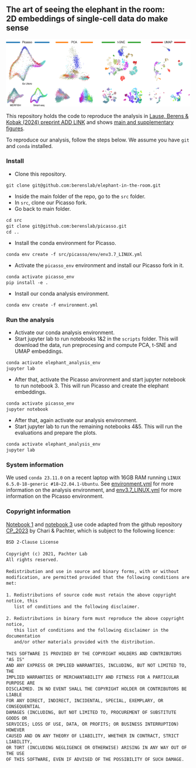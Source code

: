 ## The art of seeing the elephant in the room: <br/> 2D embeddings of single-cell data do make sense
<p align="center">
<img src="results/figures/embeddings_combined.png" alt="Main figure" width="600"/>
</p>


This repository holds the code to reproduce the analysis in [Lause, Berens & Kobak (2024) preprint ADD LINK](https://www.biorxiv.org) and shows [main and supplementary figures](results/figures). <p align="center">

</p>


To reproduce our analysis, follow the steps below. We assume you have `git` and `conda` installed.

### Install

- Clone this repository.
```
git clone git@github.com:berenslab/elephant-in-the-room.git
```

- Inside the main folder of the repo, go to the `src` folder.
- In `src`, clone our Picasso fork.
- Go back to main folder.
```
cd src
git clone git@github.com:berenslab/picasso.git
cd ..
```

- Install the conda environment for Picasso.
```
conda env create -f src/picasso/env/env3.7_LINUX.yml
```

- Activate the `picasso_env` environment and install our Picasso fork in it.
```
conda activate picasso_env
pip install -e .
```

- Install our conda analysis environment.
```
conda env create -f environment.yml
```

### Run the analysis

- Activate our conda analysis environment.
- Start jupyter lab to run notebooks 1&2 in the `scripts` folder. This will download the data, run preprocesing and compute PCA, t-SNE and UMAP embeddings.
```
conda activate elephant_analysis_env
jupyter lab
```

- After that, activate the Picasso anvironment and start jupyter notebook to run notebook 3. This will run Picasso and create the elephant embeddings.
```
conda activate picasso_env
jupyter notebook
```

- After that, again activate our analysis environment.
- Start jupyter lab to run the remaining notebooks 4&5. This will run the evaluations and prepare the plots.
```
conda activate elephant_analysis_env
jupyter lab
```

### System information

We used `conda 23.11.0` on a recent laptop with 16GB RAM running `LINUX 6.5.0-18-generic #18~22.04.1-Ubuntu`. See [environment.yml](environment.yml) for more information on the analysis environment, and [env3.7_LINUX.yml](https://github.com/berenslab/picasso/blob/main/env/env3.7_LINUX.yml) for more information on the Picasso environment.

### Copyright information

[Notebook 1](scripts/01_prepare_data.ipynb) and [notebook 3](03_compute_picasso_embedding.ipynb) use code adapted from the github repository [CP_2023](https://github.com/pachterlab/CP_2023) by Chari & Pachter, which is subject to the following licence:

```
BSD 2-Clause License

Copyright (c) 2021, Pachter Lab
All rights reserved.

Redistribution and use in source and binary forms, with or without
modification, are permitted provided that the following conditions are met:

1. Redistributions of source code must retain the above copyright notice, this
   list of conditions and the following disclaimer.

2. Redistributions in binary form must reproduce the above copyright notice,
   this list of conditions and the following disclaimer in the documentation
   and/or other materials provided with the distribution.

THIS SOFTWARE IS PROVIDED BY THE COPYRIGHT HOLDERS AND CONTRIBUTORS "AS IS"
AND ANY EXPRESS OR IMPLIED WARRANTIES, INCLUDING, BUT NOT LIMITED TO, THE
IMPLIED WARRANTIES OF MERCHANTABILITY AND FITNESS FOR A PARTICULAR PURPOSE ARE
DISCLAIMED. IN NO EVENT SHALL THE COPYRIGHT HOLDER OR CONTRIBUTORS BE LIABLE
FOR ANY DIRECT, INDIRECT, INCIDENTAL, SPECIAL, EXEMPLARY, OR CONSEQUENTIAL
DAMAGES (INCLUDING, BUT NOT LIMITED TO, PROCUREMENT OF SUBSTITUTE GOODS OR
SERVICES; LOSS OF USE, DATA, OR PROFITS; OR BUSINESS INTERRUPTION) HOWEVER
CAUSED AND ON ANY THEORY OF LIABILITY, WHETHER IN CONTRACT, STRICT LIABILITY,
OR TORT (INCLUDING NEGLIGENCE OR OTHERWISE) ARISING IN ANY WAY OUT OF THE USE
OF THIS SOFTWARE, EVEN IF ADVISED OF THE POSSIBILITY OF SUCH DAMAGE.
```

